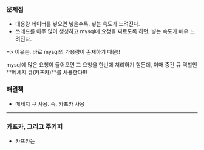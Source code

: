 ### 문제점

- 대용량 데이터를 넣으면 넣을수록, 넣는 속도가 느려진다.
- 쓰레드를 아주 많이 생성하고 mysql에 요청을 찌르도록 하면, 넣는 속도가 매우 느려진다.

=> 이유는, 바로 mysql의 가용량이 존재하기 때문!!

mysql에 많은 요청이 들어오면 그 요청을 한번에 처리하기 힘든데, 이때 중간 큐 역할인 **메세지 큐(카프카)**를 사용한다!!! 



### 해결책

- 메세지 큐 사용. 즉, 카프카 사용

----

### 카프카, 그리고 주키퍼

- 카프카는